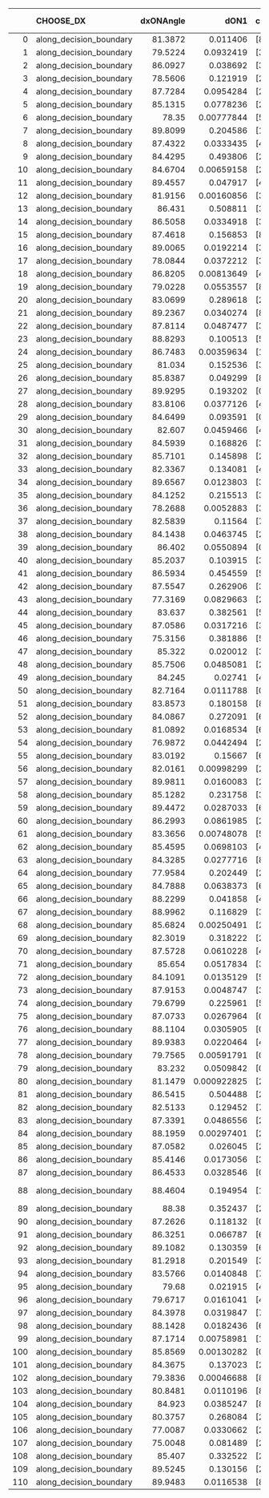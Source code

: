 |     | CHOOSE_DX               |   dxONAngle |        dON1 | cIDON1   |   dON_patch_1 |   nTON |         dON |   dxOFFAngle |       dOFF1 | cIDOFF1   |   dOFF_patch_1 |   nTOFF |        dOFF | SUCCESS   |   nExp |   dual_point_id |   subpoint_time_seconds |   total_execution_time |      logp |      dOFF/dON | Vote dOFF>dON   |
|----:|:------------------------|------------:|------------:|:---------|--------------:|-------:|------------:|-------------:|------------:|:----------|---------------:|--------:|------------:|:----------|-------:|----------------:|------------------------:|-----------------------:|----------:|--------------:|:----------------|
|   0 | along_decision_boundary |     81.3872 | 0.011406    | [8 9]    |   0.011406    |      1 | 0.011406    |      81.6461 | 0.193242    | [8 9]     |    0.193242    |       1 | 0.193242    | True      |      1 |               1 |                0.71107  |                1.77433 |  0        |  16.9421      | True            |
|   1 | along_decision_boundary |     79.5224 | 0.0932419   | [3 7]    |   0.0932419   |      1 | 0.0932419   |      83.5191 | 0.130664    | [3 7]     |    0.130664    |       1 | 0.130664    | True      |      2 |               2 |                0.735998 |                2.54732 | -0.5      |   1.40134     | True            |
|   2 | along_decision_boundary |     86.0927 | 0.038692    | [3 9]    |   0.038692    |      1 | 0.038692    |      86.0438 | 0.296547    | [3 9]     |    0.296547    |       1 | 0.296547    | True      |      3 |               3 |                0.628117 |                3.31405 | -1        |   7.66431     | True            |
|   3 | along_decision_boundary |     78.5606 | 0.121919    | [2 5]    |   0.121919    |      1 | 0.121919    |      80.1605 | 0.255315    | [2 5]     |    0.255315    |       1 | 0.255315    | True      |      4 |               4 |                1.03939  |                4.43134 | -1.5      |   2.09414     | True            |
|   4 | along_decision_boundary |     87.7284 | 0.0954284   | [2 6]    |   0.0954284   |      1 | 0.0954284   |      88.3852 | 0.0802726   | [2 6]     |    0.0802726   |       1 | 0.0802726   | False     |      5 |               5 |                1.01131  |                5.5974  | -2        |   0.841181    | False           |
|   5 | along_decision_boundary |     85.1315 | 0.0778236   | [2 4]    |   0.0778236   |      1 | 0.0778236   |      83.3306 | 0.0276251   | [2 4]     |    0.0276251   |       1 | 0.0276251   | False     |      6 |               6 |                0.677985 |                6.35624 | -0.9      |   0.354971    | False           |
|   6 | along_decision_boundary |     78.35   | 0.00777844  | [5 7]    |   0.00777844  |      1 | 0.00777844  |      79.2064 | 0.289865    | [5 7]     |    0.289865    |       1 | 0.289865    | True      |      7 |               7 |                0.789459 |                7.28534 | -0.333333 |  37.2652      | True            |
|   7 | along_decision_boundary |     89.8099 | 0.204586    | [1 2]    |   0.204586    |      1 | 0.204586    |      85.886  | 0.00381033  | [0 2]     |    0.00381033  |       1 | 0.00381033  | False     |      8 |               8 |                0.659537 |                8.02302 | -0.642857 |   0.0186246   | False           |
|   8 | along_decision_boundary |     87.4322 | 0.0333435   | [4 5]    |   0.0333435   |      1 | 0.0333435   |      88.5973 | 0.0738496   | [4 5]     |    0.0738496   |       1 | 0.0738496   | True      |      9 |               9 |                0.902795 |                8.97758 | -0.25     |   2.21481     | True            |
|   9 | along_decision_boundary |     84.4295 | 0.493806    | [2 5]    |   0.493806    |      1 | 0.493806    |      84.6341 | 0.857129    | [2 5]     |    0.857129    |       1 | 0.857129    | True      |     10 |              10 |                1.14125  |               10.1768  | -0.5      |   1.73576     | True            |
|  10 | along_decision_boundary |     84.6704 | 0.00659158  | [2 5]    |   0.00659158  |      1 | 0.00659158  |      84.2482 | 0.211926    | [2 5]     |    0.211926    |       1 | 0.211926    | True      |     11 |              11 |                0.73246  |               10.9861  | -0.8      |  32.151       | True            |
|  11 | along_decision_boundary |     89.4557 | 0.047917    | [4 6]    |   0.047917    |      1 | 0.047917    |      88.9398 | 0.180918    | [4 6]     |    0.180918    |       1 | 0.180918    | True      |     12 |              12 |                0.964037 |               11.9901  | -1.13636  |   3.77566     | True            |
|  12 | along_decision_boundary |     81.9156 | 0.00160856  | [3 5]    |   0.00160856  |      1 | 0.00160856  |      82.7723 | 0.0850485   | [3 5]     |    0.0850485   |       1 | 0.0850485   | True      |     13 |              13 |                0.612737 |               12.8546  | -1.5      |  52.8725      | True            |
|  13 | along_decision_boundary |     86.431  | 0.508811    | [3 7]    |   0.508811    |      1 | 0.508811    |      86.1017 | 0.21037     | [3 7]     |    0.21037     |       1 | 0.21037     | False     |     14 |              14 |                1.17868  |               14.2287  | -1.88462  |   0.413454    | False           |
|  14 | along_decision_boundary |     86.5058 | 0.0334918   | [3 5]    |   0.0334918   |      1 | 0.0334918   |      86.1249 | 0.0301303   | [3 5]     |    0.0301303   |       1 | 0.0301303   | False     |     15 |              15 |                0.772496 |               15.1819  | -1.28571  |   0.899635    | False           |
|  15 | along_decision_boundary |     87.4618 | 0.156853    | [8 9]    |   0.156853    |      1 | 0.156853    |      87.9799 | 0.239417    | [8 9]     |    0.239417    |       1 | 0.239417    | True      |     16 |              16 |                0.757157 |               16.0817  | -0.833333 |   1.52638     | True            |
|  16 | along_decision_boundary |     89.0065 | 0.0192214   | [3 6]    |   0.0192214   |      1 | 0.0192214   |      89.9257 | 0.0651239   | [3 6]     |    0.0651239   |       1 | 0.0651239   | True      |     17 |              17 |                0.587978 |               16.7624  | -1.125    |   3.38809     | True            |
|  17 | along_decision_boundary |     78.0844 | 0.0372212   | [3 5]    |   0.0372212   |      1 | 0.0372212   |      80.4403 | 0.0224018   | [3 5]     |    0.0224018   |       1 | 0.0224018   | False     |     18 |              18 |                0.62817  |               17.4344  | -1.44118  |   0.601855    | False           |
|  18 | along_decision_boundary |     86.8205 | 0.00813649  | [4 8]    |   0.00813649  |      1 | 0.00813649  |      84.7492 | 0.233795    | [4 8]     |    0.233795    |       1 | 0.233795    | True      |     19 |              19 |                0.88786  |               18.4472  | -1        |  28.7341      | True            |
|  19 | along_decision_boundary |     79.0228 | 0.0553557   | [8 9]    |   0.0553557   |      1 | 0.0553557   |      79.091  | 0.15606     | [8 9]     |    0.15606     |       1 | 0.15606     | True      |     20 |              20 |                0.704825 |               19.2588  | -1.28947  |   2.81923     | True            |
|  20 | along_decision_boundary |     83.0699 | 0.289618    | [2 8]    |   0.289618    |      1 | 0.289618    |      85.4737 | 0.0235255   | [2 8]     |    0.0235255   |       1 | 0.0235255   | False     |     21 |              21 |                0.987811 |               20.4074  | -1.6      |   0.0812294   | False           |
|  21 | along_decision_boundary |     89.2367 | 0.0340274   | [8 9]    |   0.0340274   |      1 | 0.0340274   |      88.0976 | 0.378436    | [8 9]     |    0.378436    |       1 | 0.378436    | True      |     22 |              22 |                0.73503  |               21.292   | -1.16667  |  11.1215      | True            |
|  22 | along_decision_boundary |     87.8114 | 0.0487477   | [3 7]    |   0.0487477   |      1 | 0.0487477   |      87.6804 | 0.153497    | [3 7]     |    0.153497    |       1 | 0.153497    | True      |     23 |              23 |                0.770979 |               22.1459  | -1.45455  |   3.14881     | True            |
|  23 | along_decision_boundary |     88.8293 | 0.100513    | [5 7]    |   0.100513    |      1 | 0.100513    |      89.2645 | 0.00648235  | [5 7]     |    0.00648235  |       1 | 0.00648235  | False     |     24 |              24 |                0.90876  |               23.0836  | -1.76087  |   0.0644923   | False           |
|  24 | along_decision_boundary |     86.7483 | 0.00359634  | [1 8]    |   0.00359634  |      1 | 0.00359634  |      86.5953 | 0.00401757  | [0 8]     |    0.00401757  |       1 | 0.00401757  | True      |     25 |              25 |                0.78115  |               23.9126  | -1.33333  |   1.11713     | True            |
|  25 | along_decision_boundary |     81.034  | 0.152536    | [3 5]    |   0.152536    |      1 | 0.152536    |      81.2596 | 0.207044    | [3 5]     |    0.207044    |       1 | 0.207044    | True      |     26 |              26 |                0.890562 |               25.0109  | -1.62     |   1.35734     | True            |
|  26 | along_decision_boundary |     85.8387 | 0.049299    | [8 9]    |   0.049299    |      1 | 0.049299    |      86.2608 | 0.0286139   | [8 9]     |    0.0286139   |       1 | 0.0286139   | False     |     27 |              27 |                0.906728 |               25.9734  | -1.92308  |   0.580415    | False           |
|  27 | along_decision_boundary |     89.9295 | 0.193202    | [0 1]    |   0.193202    |      1 | 0.193202    |      88.4851 | 0.328352    | [0 1]     |    0.328352    |       1 | 0.328352    | True      |     28 |              28 |                0.877715 |               26.8851  | -1.5      |   1.69953     | True            |
|  28 | along_decision_boundary |     83.8106 | 0.0377126   | [4 7]    |   0.0377126   |      1 | 0.0377126   |      85.8217 | 0.123719    | [4 7]     |    0.123719    |       1 | 0.123719    | True      |     29 |              29 |                0.909234 |               27.8383  | -1.78571  |   3.28059     | True            |
|  29 | along_decision_boundary |     84.6499 | 0.093591    | [0 1]    |   0.093591    |      1 | 0.093591    |      85.6946 | 0.112169    | [0 1]     |    0.112169    |       1 | 0.112169    | True      |     30 |              30 |                0.694174 |               28.637   | -2.08621  |   1.1985      | True            |
|  30 | along_decision_boundary |     82.607  | 0.0459466   | [4 8]    |   0.0459466   |      1 | 0.0459466   |      85.5986 | 0.105421    | [4 8]     |    0.105421    |       1 | 0.105421    | True      |     31 |              31 |                0.652923 |               29.4126  | -2.4      |   2.29443     | True            |
|  31 | along_decision_boundary |     84.5939 | 0.168826    | [3 5]    |   0.168826    |      1 | 0.168826    |      85.4304 | 0.052586    | [3 5]     |    0.052586    |       1 | 0.052586    | False     |     32 |              32 |                1.18426  |               30.6568  | -2.72581  |   0.31148     | False           |
|  32 | along_decision_boundary |     85.7101 | 0.145898    | [2 5]    |   0.145898    |      1 | 0.145898    |      86.8246 | 0.0586084   | [2 5]     |    0.0586084   |       1 | 0.0586084   | False     |     33 |              33 |                0.73695  |               31.4853  | -2.25     |   0.401708    | False           |
|  33 | along_decision_boundary |     82.3367 | 0.134081    | [4 6]    |   0.134081    |      1 | 0.134081    |      82.5141 | 0.106971    | [4 6]     |    0.106971    |       1 | 0.106971    | False     |     34 |              34 |                1.23186  |               32.786   | -1.83333  |   0.797812    | False           |
|  34 | along_decision_boundary |     89.6567 | 0.0123803   | [3 6]    |   0.0123803   |      1 | 0.0123803   |      88.4516 | 0.228777    | [3 6]     |    0.228777    |       1 | 0.228777    | True      |     35 |              35 |                0.772826 |               33.619   | -1.47059  |  18.4791      | True            |
|  35 | along_decision_boundary |     84.1252 | 0.215513    | [3 6]    |   0.215513    |      1 | 0.215513    |      86.492  | 0.328141    | [3 6]     |    0.328141    |       1 | 0.328141    | True      |     36 |              36 |                1.38559  |               35.0934  | -1.72857  |   1.5226      | True            |
|  36 | along_decision_boundary |     78.2688 | 0.0052883   | [3 6]    |   0.0052883   |      1 | 0.0052883   |      83.4187 | 0.0334479   | [3 6]     |    0.0334479   |       1 | 0.0334479   | True      |     37 |              37 |                0.633737 |               35.7421  | -2        |   6.32488     | True            |
|  37 | along_decision_boundary |     82.5839 | 0.11564     | [7 9]    |   0.11564     |      1 | 0.11564     |      82.3991 | 0.014654    | [7 9]     |    0.014654    |       1 | 0.014654    | False     |     38 |              38 |                0.906474 |               36.7285  | -2.28378  |   0.126721    | False           |
|  38 | along_decision_boundary |     84.1438 | 0.0463745   | [2 7]    |   0.0463745   |      1 | 0.0463745   |      85.4009 | 0.00891992  | [2 7]     |    0.00891992  |       1 | 0.00891992  | False     |     39 |              39 |                0.904789 |               37.7523  | -1.89474  |   0.192346    | False           |
|  39 | along_decision_boundary |     86.402  | 0.0550894   | [0 9]    |   0.0550894   |      1 | 0.0550894   |      87.6138 | 0.124806    | [1 9]     |    0.124806    |       1 | 0.124806    | True      |     40 |              40 |                0.890771 |               38.7777  | -1.55128  |   2.26552     | True            |
|  40 | along_decision_boundary |     85.2037 | 0.103915    | [3 7]    |   0.103915    |      1 | 0.103915    |      87.1906 | 0.000271037 | [3 7]     |    0.000271037 |       1 | 0.000271037 | False     |     41 |              41 |                0.631392 |               39.453   | -1.8      |   0.00260826  | False           |
|  41 | along_decision_boundary |     86.5934 | 0.454559    | [5 9]    |   0.454559    |      1 | 0.454559    |      87.0155 | 0.356128    | [5 9]     |    0.356128    |       1 | 0.356128    | False     |     42 |              42 |                1.28212  |               40.811   | -1.47561  |   0.783459    | False           |
|  42 | along_decision_boundary |     87.5547 | 0.262906    | [3 5]    |   0.262906    |      1 | 0.262906    |      87.5893 | 0.038134    | [3 5]     |    0.038134    |       1 | 0.038134    | False     |     43 |              43 |                0.989763 |               41.9835  | -1.19048  |   0.145048    | False           |
|  43 | along_decision_boundary |     77.3169 | 0.0829663   | [2 4]    |   0.0829663   |      1 | 0.0829663   |      83.2064 | 0.0802282   | [2 4]     |    0.0802282   |       1 | 0.0802282   | False     |     44 |              44 |                0.675943 |               42.7324  | -0.94186  |   0.966997    | False           |
|  44 | along_decision_boundary |     83.637  | 0.382561    | [5 6]    |   0.382561    |      1 | 0.382561    |      84.4705 | 0.0356893   | [5 6]     |    0.0356893   |       1 | 0.0356893   | False     |     45 |              45 |                0.686286 |               43.6202  | -0.727273 |   0.0932905   | False           |
|  45 | along_decision_boundary |     87.0586 | 0.0317216   | [3 6]    |   0.0317216   |      1 | 0.0317216   |      86.0355 | 0.410229    | [3 6]     |    0.410229    |       1 | 0.410229    | True      |     46 |              46 |                1.81998  |               45.5278  | -0.544444 |  12.9322      | True            |
|  46 | along_decision_boundary |     75.3156 | 0.381886    | [5 6]    |   0.381886    |      1 | 0.381886    |      80.4638 | 0.0244731   | [5 6]     |    0.0244731   |       1 | 0.0244731   | False     |     47 |              47 |                0.67142  |               46.2548  | -0.695652 |   0.0640848   | False           |
|  47 | along_decision_boundary |     85.322  | 0.020012    | [3 6]    |   0.020012    |      1 | 0.020012    |      85.3353 | 0.200301    | [3 6]     |    0.200301    |       1 | 0.200301    | True      |     48 |              48 |                1.42106  |               47.7525  | -0.521277 |  10.009       | True            |
|  48 | along_decision_boundary |     85.7506 | 0.0485081   | [2 8]    |   0.0485081   |      1 | 0.0485081   |      88.1799 | 0.0529765   | [2 8]     |    0.0529765   |       1 | 0.0529765   | True      |     49 |              49 |                0.853469 |               48.8916  | -0.666667 |   1.09212     | True            |
|  49 | along_decision_boundary |     84.245  | 0.02741     | [4 7]    |   0.02741     |      1 | 0.02741     |      85.923  | 0.262604    | [4 7]     |    0.262604    |       1 | 0.262604    | True      |     50 |              50 |                1.29533  |               50.2712  | -0.826531 |   9.58059     | True            |
|  50 | along_decision_boundary |     82.7164 | 0.0111788   | [0 1]    |   0.0111788   |      1 | 0.0111788   |      84.9043 | 0.00175003  | [0 1]     |    0.00175003  |       1 | 0.00175003  | False     |     51 |              51 |                0.75916  |               51.0819  | -1        |   0.156549    | False           |
|  51 | along_decision_boundary |     83.8573 | 0.180158    | [8 9]    |   0.180158    |      1 | 0.180158    |      83.9245 | 0.336058    | [8 9]     |    0.336058    |       1 | 0.336058    | True      |     52 |              52 |                1.04768  |               52.2475  | -0.794118 |   1.86535     | True            |
|  52 | along_decision_boundary |     84.0867 | 0.272091    | [6 9]    |   0.272091    |      1 | 0.272091    |      84.372  | 0.00124002  | [6 9]     |    0.00124002  |       1 | 0.00124002  | False     |     53 |              53 |                0.814226 |               53.0988  | -0.961538 |   0.00455738  | False           |
|  53 | along_decision_boundary |     81.0892 | 0.0168534   | [6 9]    |   0.0168534   |      1 | 0.0168534   |      82.7668 | 0.0148382   | [6 9]     |    0.0148382   |       1 | 0.0148382   | False     |     54 |              54 |                0.77444  |               54.0038  | -0.764151 |   0.880422    | False           |
|  54 | along_decision_boundary |     76.9872 | 0.0442494   | [2 7]    |   0.0442494   |      1 | 0.0442494   |      80.9888 | 0.0893214   | [2 7]     |    0.0893214   |       1 | 0.0893214   | True      |     55 |              55 |                1.07339  |               55.1411  | -0.592593 |   2.01859     | True            |
|  55 | along_decision_boundary |     83.0192 | 0.15667     | [6 9]    |   0.15667     |      1 | 0.15667     |      86.509  | 0.0202498   | [6 9]     |    0.0202498   |       1 | 0.0202498   | False     |     56 |              56 |                1.11658  |               56.3563  | -0.736364 |   0.129251    | False           |
|  56 | along_decision_boundary |     82.0161 | 0.00998299  | [2 6]    |   0.00998299  |      1 | 0.00998299  |      83.4873 | 0.183925    | [2 6]     |    0.183925    |       1 | 0.183925    | True      |     57 |              57 |                1.42894  |               57.8937  | -0.571429 |  18.4238      | True            |
|  57 | along_decision_boundary |     89.9811 | 0.0160083   | [2 4]    |   0.0160083   |      1 | 0.0160083   |      87.7501 | 0.0327238   | [2 4]     |    0.0327238   |       1 | 0.0327238   | True      |     58 |              59 |                0.905364 |               60.2126  | -0.710526 |   2.04418     | True            |
|  58 | along_decision_boundary |     85.1282 | 0.231758    | [3 6]    |   0.231758    |      1 | 0.231758    |      85.9377 | 0.274022    | [3 6]     |    0.274022    |       1 | 0.274022    | True      |     59 |              60 |                1.43283  |               61.8399  | -0.862069 |   1.18236     | True            |
|  59 | along_decision_boundary |     89.4472 | 0.0287033   | [6 8]    |   0.0287033   |      1 | 0.0287033   |      89.2901 | 0.0331343   | [6 8]     |    0.0331343   |       1 | 0.0331343   | True      |     60 |              61 |                0.735787 |               62.6833  | -1.02542  |   1.15437     | True            |
|  60 | along_decision_boundary |     86.2993 | 0.0861985   | [2 4]    |   0.0861985   |      1 | 0.0861985   |      88.8276 | 0.114719    | [2 4]     |    0.114719    |       1 | 0.114719    | True      |     61 |              62 |                1.10722  |               63.9257  | -1.2      |   1.33087     | True            |
|  61 | along_decision_boundary |     83.3656 | 0.00748078  | [5 9]    |   0.00748078  |      1 | 0.00748078  |      83.1853 | 0.0613812   | [5 9]     |    0.0613812   |       1 | 0.0613812   | True      |     62 |              63 |                0.839727 |               64.8582  | -1.38525  |   8.20519     | True            |
|  62 | along_decision_boundary |     85.4595 | 0.0698103   | [4 7]    |   0.0698103   |      1 | 0.0698103   |      89.1391 | 0.0349956   | [4 7]     |    0.0349956   |       1 | 0.0349956   | False     |     63 |              64 |                0.806536 |               65.7353  | -1.58065  |   0.501296    | False           |
|  63 | along_decision_boundary |     84.3285 | 0.0277716   | [8 9]    |   0.0277716   |      1 | 0.0277716   |      85.9007 | 0.0040168   | [8 9]     |    0.0040168   |       1 | 0.0040168   | False     |     64 |              65 |                0.754156 |               66.5873  | -1.34127  |   0.144637    | False           |
|  64 | along_decision_boundary |     77.9584 | 0.202449    | [2 4]    |   0.202449    |      1 | 0.202449    |      78.2674 | 0.158424    | [2 4]     |    0.158424    |       1 | 0.158424    | False     |     65 |              66 |                1.02851  |               67.6674  | -1.125    |   0.782538    | False           |
|  65 | along_decision_boundary |     84.7888 | 0.0638373   | [6 9]    |   0.0638373   |      1 | 0.0638373   |      86.6866 | 0.0216601   | [6 9]     |    0.0216601   |       1 | 0.0216601   | False     |     66 |              67 |                0.728077 |               68.4404  | -0.930769 |   0.339301    | False           |
|  66 | along_decision_boundary |     88.2299 | 0.041858    | [4 5]    |   0.041858    |      1 | 0.041858    |      86.5364 | 0.465866    | [4 5]     |    0.465866    |       1 | 0.465866    | True      |     67 |              68 |                0.912477 |               69.4697  | -0.757576 |  11.1297      | True            |
|  67 | along_decision_boundary |     88.9962 | 0.116829    | [3 4]    |   0.116829    |      1 | 0.116829    |      87.4103 | 0.181589    | [3 4]     |    0.181589    |       1 | 0.181589    | True      |     68 |              69 |                0.685834 |               70.2193  | -0.902985 |   1.55431     | True            |
|  68 | along_decision_boundary |     85.6824 | 0.00250491  | [2 9]    |   0.00250491  |      1 | 0.00250491  |      85.9811 | 0.112045    | [2 9]     |    0.112045    |       1 | 0.112045    | True      |     69 |              70 |                0.649453 |               70.9479  | -1.05882  |  44.7303      | True            |
|  69 | along_decision_boundary |     82.3019 | 0.318222    | [2 6]    |   0.318222    |      1 | 0.318222    |      82.8984 | 0.158619    | [2 6]     |    0.158619    |       1 | 0.158619    | False     |     70 |              71 |                0.996494 |              132.303   | -1.22464  |   0.498453    | False           |
|  70 | along_decision_boundary |     87.5728 | 0.0610228   | [4 7]    |   0.0610228   |      1 | 0.0610228   |      86.806  | 0.126218    | [4 7]     |    0.126218    |       1 | 0.126218    | True      |     71 |              72 |                1.12933  |              133.511   | -1.02857  |   2.06837     | True            |
|  71 | along_decision_boundary |     85.654  | 0.0517834   | [3 7]    |   0.0517834   |      1 | 0.0517834   |      86.6702 | 0.0413043   | [3 7]     |    0.0413043   |       1 | 0.0413043   | False     |     72 |              73 |                1.06567  |              134.614   | -1.19014  |   0.797635    | False           |
|  72 | along_decision_boundary |     84.1091 | 0.0135129   | [5 9]    |   0.0135129   |      1 | 0.0135129   |      84.5034 | 0.0938791   | [5 9]     |    0.0938791   |       1 | 0.0938791   | True      |     73 |              74 |                1.0974   |              135.848   | -1        |   6.94735     | True            |
|  73 | along_decision_boundary |     87.9153 | 0.0048747   | [3 8]    |   0.0048747   |      1 | 0.0048747   |      88.8202 | 0.0899743   | [3 8]     |    0.0899743   |       1 | 0.0899743   | True      |     74 |              76 |                0.596539 |              137.191   | -1.15753  |  18.4574      | True            |
|  74 | along_decision_boundary |     79.6799 | 0.225961    | [5 9]    |   0.225961    |      1 | 0.225961    |      79.3057 | 0.126584    | [5 9]     |    0.126584    |       1 | 0.126584    | False     |     75 |              77 |                0.656509 |              137.856   | -1.32432  |   0.560201    | False           |
|  75 | along_decision_boundary |     87.0733 | 0.0267964   | [0 1]    |   0.0267964   |      1 | 0.0267964   |      87.8889 | 0.0105352   | [0 1]     |    0.0105352   |       1 | 0.0105352   | False     |     76 |              78 |                0.706318 |              138.57    | -1.12667  |   0.393156    | False           |
|  76 | along_decision_boundary |     88.1104 | 0.0305905   | [0 1]    |   0.0305905   |      1 | 0.0305905   |      86.4408 | 0.0520419   | [0 1]     |    0.0520419   |       1 | 0.0520419   | True      |     77 |              79 |                0.663931 |              139.241   | -0.947368 |   1.70125     | True            |
|  77 | along_decision_boundary |     89.9383 | 0.0220464   | [4 8]    |   0.0220464   |      1 | 0.0220464   |      88.176  | 0.126305    | [4 8]     |    0.126305    |       1 | 0.126305    | True      |     78 |              80 |                0.985795 |              140.238   | -1.0974   |   5.72905     | True            |
|  78 | along_decision_boundary |     79.7565 | 0.00591791  | [0 9]    |   0.00591791  |      1 | 0.00591791  |      73.327  | 1.51635e-05 | [1 9]     |    1.51635e-05 |       1 | 1.51635e-05 | False     |     79 |              81 |                0.470344 |              140.716   | -1.25641  |   0.0025623   | False           |
|  79 | along_decision_boundary |     83.232  | 0.0509842   | [0 8]    |   0.0509842   |      1 | 0.0509842   |      86.1158 | 0.222595    | [1 8]     |    0.222595    |       1 | 0.222595    | True      |     80 |              82 |                0.536211 |              141.263   | -1.06962  |   4.36596     | True            |
|  80 | along_decision_boundary |     81.1479 | 0.000922825 | [2 6]    |   0.000922825 |      1 | 0.000922825 |      82.4158 | 0.626228    | [2 6]     |    0.626228    |       1 | 0.626228    | True      |     81 |              83 |                0.534085 |              141.806   | -1.225    | 678.599       | True            |
|  81 | along_decision_boundary |     86.5415 | 0.504488    | [2 6]    |   0.504488    |      1 | 0.504488    |      87.7147 | 0.446208    | [2 6]     |    0.446208    |       1 | 0.446208    | False     |     82 |              84 |                1.14736  |              142.962   | -1.38889  |   0.884477    | False           |
|  82 | along_decision_boundary |     82.5133 | 0.129452    | [7 9]    |   0.129452    |      1 | 0.129452    |      80.5734 | 0.00947741  | [7 9]     |    0.00947741  |       1 | 0.00947741  | False     |     83 |              85 |                0.449219 |              143.418   | -1.19512  |   0.0732117   | False           |
|  83 | along_decision_boundary |     87.3391 | 0.0486556   | [2 9]    |   0.0486556   |      1 | 0.0486556   |      87.3671 | 0.286762    | [2 9]     |    0.286762    |       1 | 0.286762    | True      |     84 |              86 |                0.757668 |              144.184   | -1.01807  |   5.89371     | True            |
|  84 | along_decision_boundary |     88.1959 | 0.00297401  | [2 9]    |   0.00297401  |      1 | 0.00297401  |      89.9465 | 0.139781    | [2 9]     |    0.139781    |       1 | 0.139781    | True      |     85 |              87 |                0.642598 |              144.834   | -1.16667  |  47.0009      | True            |
|  85 | along_decision_boundary |     87.0582 | 0.026045    | [2 7]    |   0.026045    |      1 | 0.026045    |      86.6694 | 0.0838501   | [2 7]     |    0.0838501   |       1 | 0.0838501   | True      |     86 |              88 |                0.534473 |              145.38    | -1.32353  |   3.21943     | True            |
|  86 | along_decision_boundary |     85.4146 | 0.0173056   | [3 7]    |   0.0173056   |      1 | 0.0173056   |      85.4213 | 0.0545103   | [3 7]     |    0.0545103   |       1 | 0.0545103   | True      |     87 |              89 |                0.461594 |              145.849   | -1.48837  |   3.14986     | True            |
|  87 | along_decision_boundary |     86.4533 | 0.0328546   | [0 1]    |   0.0328546   |      1 | 0.0328546   |      86.6173 | 0.914418    | [0 1]     |    0.914418    |       1 | 0.914418    | True      |     88 |              90 |                0.930024 |              146.784   | -1.66092  |  27.8323      | True            |
|  88 | along_decision_boundary |     88.4604 | 0.194954    | [1 9]    |   0.194954    |      1 | 0.194954    |      86.5294 | 8.59929e-06 | [0 9]     |    8.59929e-06 |       1 | 8.59929e-06 | False     |     89 |              91 |                0.506711 |              147.3     | -1.84091  |   4.41094e-05 | False           |
|  89 | along_decision_boundary |     88.38   | 0.352437    | [2 7]    |   0.352437    |      1 | 0.352437    |      89.8005 | 0.0521193   | [2 7]     |    0.0521193   |       1 | 0.0521193   | False     |     90 |              92 |                0.948258 |              148.259   | -1.6236   |   0.147883    | False           |
|  90 | along_decision_boundary |     87.2626 | 0.118132    | [0 1]    |   0.118132    |      1 | 0.118132    |      85.2344 | 0.0921927   | [0 1]     |    0.0921927   |       1 | 0.0921927   | False     |     91 |              93 |                0.444577 |              148.712   | -1.42222  |   0.780419    | False           |
|  91 | along_decision_boundary |     86.3251 | 0.066787    | [6 9]    |   0.066787    |      1 | 0.066787    |      86.2126 | 0.129923    | [6 9]     |    0.129923    |       1 | 0.129923    | True      |     92 |              94 |                0.503431 |              149.221   | -1.23626  |   1.94533     | True            |
|  92 | along_decision_boundary |     89.1082 | 0.130359    | [6 9]    |   0.130359    |      1 | 0.130359    |      88.2678 | 0.270099    | [6 9]     |    0.270099    |       1 | 0.270099    | True      |     93 |              95 |                1.49768  |              150.726   | -1.3913   |   2.07196     | True            |
|  93 | along_decision_boundary |     81.2918 | 0.201549    | [3 5]    |   0.201549    |      1 | 0.201549    |      82.7914 | 0.177516    | [3 5]     |    0.177516    |       1 | 0.177516    | False     |     94 |              96 |                0.859978 |              151.718   | -1.55376  |   0.880757    | False           |
|  94 | along_decision_boundary |     83.5766 | 0.0140848   | [7 9]    |   0.0140848   |      1 | 0.0140848   |      86.5161 | 0.111612    | [7 9]     |    0.111612    |       1 | 0.111612    | True      |     95 |              97 |                0.783967 |              152.582   | -1.3617   |   7.92425     | True            |
|  95 | along_decision_boundary |     79.68   | 0.021915    | [4 7]    |   0.021915    |      1 | 0.021915    |      81.1922 | 0.0897345   | [4 7]     |    0.0897345   |       1 | 0.0897345   | True      |     96 |              98 |                1.22477  |              153.863   | -1.52105  |   4.09466     | True            |
|  96 | along_decision_boundary |     79.6717 | 0.0161041   | [4 7]    |   0.0161041   |      1 | 0.0161041   |      81.1849 | 0.0469538   | [4 7]     |    0.0469538   |       1 | 0.0469538   | True      |     97 |              99 |                0.795627 |              154.741   | -1.6875   |   2.91564     | True            |
|  97 | along_decision_boundary |     84.3978 | 0.0319847   | [7 9]    |   0.0319847   |      1 | 0.0319847   |      86.0151 | 0.046374    | [7 9]     |    0.046374    |       1 | 0.046374    | True      |     98 |             100 |                0.822826 |              155.631   | -1.86082  |   1.44988     | True            |
|  98 | along_decision_boundary |     88.1428 | 0.0182436   | [6 9]    |   0.0182436   |      1 | 0.0182436   |      89.2469 | 0.0357231   | [6 9]     |    0.0357231   |       1 | 0.0357231   | True      |     99 |             101 |                0.6785   |              156.335   | -2.04082  |   1.95811     | True            |
|  99 | along_decision_boundary |     87.1714 | 0.00758981  | [1 8]    |   0.00758981  |      1 | 0.00758981  |      88.7914 | 0.0394441   | [0 8]     |    0.0394441   |       1 | 0.0394441   | True      |    100 |             102 |                0.75606  |              157.11    | -2.22727  |   5.19698     | True            |
| 100 | along_decision_boundary |     85.8569 | 0.00130282  | [0 1]    |   0.00130282  |      1 | 0.00130282  |      86.5488 | 0.198127    | [0 1]     |    0.198127    |       1 | 0.198127    | True      |    101 |             103 |                0.726389 |              158.085   | -2.42     | 152.076       | True            |
| 101 | along_decision_boundary |     84.3675 | 0.137023    | [2 6]    |   0.137023    |      1 | 0.137023    |      85.3416 | 0.306407    | [2 6]     |    0.306407    |       1 | 0.306407    | True      |    102 |             104 |                1.39596  |              159.6     | -2.61881  |   2.23617     | True            |
| 102 | along_decision_boundary |     79.3836 | 0.00046688  | [8 9]    |   0.00046688  |      1 | 0.00046688  |      82.0121 | 0.0651865   | [8 9]     |    0.0651865   |       1 | 0.0651865   | True      |    103 |             105 |                0.579305 |              160.398   | -2.82353  | 139.622       | True            |
| 103 | along_decision_boundary |     80.8481 | 0.0110196   | [8 9]    |   0.0110196   |      1 | 0.0110196   |      81.4125 | 0.150827    | [8 9]     |    0.150827    |       1 | 0.150827    | True      |    104 |             106 |                0.820396 |              161.398   | -3.03398  |  13.6873      | True            |
| 104 | along_decision_boundary |     84.923  | 0.0385247   | [8 9]    |   0.0385247   |      1 | 0.0385247   |      83.6057 | 0.102503    | [8 9]     |    0.102503    |       1 | 0.102503    | True      |    105 |             107 |                0.700906 |              162.24    | -3.25     |   2.6607      | True            |
| 105 | along_decision_boundary |     80.3757 | 0.268084    | [2 4]    |   0.268084    |      1 | 0.268084    |      81.617  | 0.0370001   | [2 4]     |    0.0370001   |       1 | 0.0370001   | False     |    106 |             108 |                0.720897 |              163.038   | -3.47143  |   0.138017    | False           |
| 106 | along_decision_boundary |     77.0087 | 0.0330662   | [2 4]    |   0.0330662   |      1 | 0.0330662   |      79.098  | 0.0704063   | [2 4]     |    0.0704063   |       1 | 0.0704063   | True      |    107 |             109 |                0.655098 |              163.748   | -3.18868  |   2.12925     | True            |
| 107 | along_decision_boundary |     75.0048 | 0.081489    | [2 4]    |   0.081489    |      1 | 0.081489    |      77.0546 | 0.315334    | [2 4]     |    0.315334    |       1 | 0.315334    | True      |    108 |             110 |                0.925297 |              164.685   | -3.40654  |   3.86965     | True            |
| 108 | along_decision_boundary |     85.407  | 0.332522    | [2 7]    |   0.332522    |      1 | 0.332522    |      89.6411 | 0.206442    | [2 7]     |    0.206442    |       1 | 0.206442    | False     |    109 |             111 |                1.19903  |              165.983   | -3.62963  |   0.620838    | False           |
| 109 | along_decision_boundary |     89.5245 | 0.130156    | [2 6]    |   0.130156    |      1 | 0.130156    |      87.9112 | 0.150588    | [2 6]     |    0.150588    |       1 | 0.150588    | True      |    110 |             112 |                1.06781  |              167.121   | -3.34404  |   1.15698     | True            |
| 110 | along_decision_boundary |     89.9483 | 0.0116538   | [8 9]    |   0.0116538   |      1 | 0.0116538   |      89.5649 | 0.0307979   | [8 9]     |    0.0307979   |       1 | 0.0307979   | True      |    111 |             113 |                0.670437 |              167.897   | -3.56364  |   2.64274     | True            |